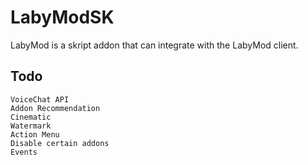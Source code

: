 # LabyModSK
LabyMod is a skript addon that can integrate with the LabyMod client.

## Todo
```
VoiceChat API
Addon Recommendation
Cinematic
Watermark
Action Menu
Disable certain addons
Events
```
